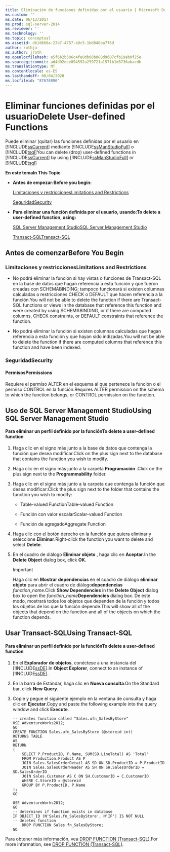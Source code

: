 ```yaml
---
title: Eliminación de funciones definidas por el usuario | Microsoft Docs
ms.custom: ''
ms.date: 06/13/2017
ms.prod: sql-server-2014
ms.reviewer: ''
ms.technology: ''
ms.topic: conceptual
ms.assetid: db1d668a-23b7-4757-a9c5-1bd848ba7f6d
author: rothja
ms.author: jroth
ms.openlocfilehash: e5f6b2b306c4fe8db08b088d9607cfb19ab0f25e
ms.sourcegitcommit: ad4d92dce894592a259721a1571b1d8736abacdb
ms.translationtype: MT
ms.contentlocale: es-ES
ms.lasthandoff: 08/04/2020
ms.locfileid: "87676896"
---
```

# <a name="delete-user-defined-functions"></a><span data-ttu-id="a0a4c-102">Eliminar funciones definidas por el usuario</span><span class="sxs-lookup"><span data-stu-id="a0a4c-102">Delete User-defined Functions</span></span>
  <span data-ttu-id="a0a4c-103">Puede eliminar (quitar) las funciones definidas por el usuario en [!INCLUDE[ssCurrent](../../includes/sscurrent-md.md)] mediante [!INCLUDE[ssManStudioFull](../../includes/ssmanstudiofull-md.md)] o [!INCLUDE[tsql](../../includes/tsql-md.md)]</span><span class="sxs-lookup"><span data-stu-id="a0a4c-103">You can delete (drop) user-defined functions in [!INCLUDE[ssCurrent](../../includes/sscurrent-md.md)] by using [!INCLUDE[ssManStudioFull](../../includes/ssmanstudiofull-md.md)] or [!INCLUDE[tsql](../../includes/tsql-md.md)]</span></span>  
  
 <span data-ttu-id="a0a4c-104">**En este tema**</span><span class="sxs-lookup"><span data-stu-id="a0a4c-104">**In This Topic**</span></span>  
  
-   <span data-ttu-id="a0a4c-105">**Antes de empezar:**</span><span class="sxs-lookup"><span data-stu-id="a0a4c-105">**Before you begin:**</span></span>  
  
     [<span data-ttu-id="a0a4c-106">Limitaciones y restricciones</span><span class="sxs-lookup"><span data-stu-id="a0a4c-106">Limitations and Restrictions</span></span>](#Restrictions)  
  
     [<span data-ttu-id="a0a4c-107">Seguridad</span><span class="sxs-lookup"><span data-stu-id="a0a4c-107">Security</span></span>](#Security)  
  
-   <span data-ttu-id="a0a4c-108">**Para eliminar una función definida por el usuario, usando:**</span><span class="sxs-lookup"><span data-stu-id="a0a4c-108">**To delete a user-defined function, using:**</span></span>  
  
     [<span data-ttu-id="a0a4c-109">SQL Server Management Studio</span><span class="sxs-lookup"><span data-stu-id="a0a4c-109">SQL Server Management Studio</span></span>](#SSMSProcedure)  
  
     [<span data-ttu-id="a0a4c-110">Transact-SQL</span><span class="sxs-lookup"><span data-stu-id="a0a4c-110">Transact-SQL</span></span>](#TsqlProcedure)  
  
##  <a name="before-you-begin"></a><a name="BeforeYouBegin"></a> <span data-ttu-id="a0a4c-111">Antes de comenzar</span><span class="sxs-lookup"><span data-stu-id="a0a4c-111">Before You Begin</span></span>  
  
###  <a name="limitations-and-restrictions"></a><a name="Restrictions"></a> <span data-ttu-id="a0a4c-112">Limitaciones y restricciones</span><span class="sxs-lookup"><span data-stu-id="a0a4c-112">Limitations and Restrictions</span></span>  
  
-   <span data-ttu-id="a0a4c-113">No podrá eliminar la función si hay vistas o funciones de Transact-SQL en la base de datos que hagan referencia a esta función y que fueron creadas con SCHEMABINDING; tampoco funcionará si existen columnas calculadas o restricciones CHECK o DEFAULT que hacen referencia a la función.</span><span class="sxs-lookup"><span data-stu-id="a0a4c-113">You will not be able to delete the function if there are Transact-SQL functions or views in the database that reference this function and were created by using SCHEMABINDING, or if there are computed columns, CHECK constraints, or DEFAULT constraints that reference the function.</span></span>  
  
-   <span data-ttu-id="a0a4c-114">No podrá eliminar la función si existen columnas calculadas que hagan referencia a esta función y que hayan sido indizadas.</span><span class="sxs-lookup"><span data-stu-id="a0a4c-114">You will not be able to delete the function if there are computed columns that reference this function and have been indexed.</span></span>  
  
###  <a name="security"></a><a name="Security"></a> <span data-ttu-id="a0a4c-115">Seguridad</span><span class="sxs-lookup"><span data-stu-id="a0a4c-115">Security</span></span>  
  
####  <a name="permissions"></a><a name="Permissions"></a> <span data-ttu-id="a0a4c-116">Permisos</span><span class="sxs-lookup"><span data-stu-id="a0a4c-116">Permissions</span></span>  
 <span data-ttu-id="a0a4c-117">Requiere el permiso ALTER en el esquema al que pertenece la función o el permiso CONTROL en la función.</span><span class="sxs-lookup"><span data-stu-id="a0a4c-117">Requires ALTER permission on the schema to which the function belongs, or CONTROL permission on the function.</span></span>  
  
##  <a name="using-sql-server-management-studio"></a><a name="SSMSProcedure"></a> <span data-ttu-id="a0a4c-118">Uso de SQL Server Management Studio</span><span class="sxs-lookup"><span data-stu-id="a0a4c-118">Using SQL Server Management Studio</span></span>  
  
#### <a name="to-delete-a-user-defined-function"></a><span data-ttu-id="a0a4c-119">Para eliminar un perfil definido por la función</span><span class="sxs-lookup"><span data-stu-id="a0a4c-119">To delete a user-defined function</span></span>  
  
1.  <span data-ttu-id="a0a4c-120">Haga clic en el signo más junto a la base de datos que contenga la función que desea modificar.</span><span class="sxs-lookup"><span data-stu-id="a0a4c-120">Click on the plus sign next to the database that contains the function you wish to modify.</span></span>  
  
2.  <span data-ttu-id="a0a4c-121">Haga clic en el signo más junto a la carpeta **Programación** .</span><span class="sxs-lookup"><span data-stu-id="a0a4c-121">Click on the plus sign next to the **Programmability** folder.</span></span>  
  
3.  <span data-ttu-id="a0a4c-122">Haga clic en el signo más junto a la carpeta que contenga la función que desea modificar:</span><span class="sxs-lookup"><span data-stu-id="a0a4c-122">Click the plus sign next to the folder that contains the function you wish to modify:</span></span>  
  
    -   <span data-ttu-id="a0a4c-123">Table-valued Function</span><span class="sxs-lookup"><span data-stu-id="a0a4c-123">Table-valued Function</span></span>  
  
    -   <span data-ttu-id="a0a4c-124">Función con valor escalar</span><span class="sxs-lookup"><span data-stu-id="a0a4c-124">Scalar-valued Function</span></span>  
  
    -   <span data-ttu-id="a0a4c-125">Función de agregado</span><span class="sxs-lookup"><span data-stu-id="a0a4c-125">Aggregate Function</span></span>  
  
4.  <span data-ttu-id="a0a4c-126">Haga clic con el botón derecho en la función que quiera eliminar y seleccione **Eliminar**.</span><span class="sxs-lookup"><span data-stu-id="a0a4c-126">Right-click the function you want to delete and select **Delete**.</span></span>  
  
5.  <span data-ttu-id="a0a4c-127">En el cuadro de diálogo **Eliminar objeto** , haga clic en **Aceptar**.</span><span class="sxs-lookup"><span data-stu-id="a0a4c-127">In the **Delete Object** dialog box, click **OK**.</span></span>  
  
    > [!IMPORTANT]  
    >  <span data-ttu-id="a0a4c-128">Haga clic en **Mostrar dependencias** en el cuadro de diálogo **eliminar objeto** para abrir el cuadro de diálogo**dependencias** _function_name_.</span><span class="sxs-lookup"><span data-stu-id="a0a4c-128">Click **Show Dependencies** in the **Delete Object** dialog box to open the _function_name_**Dependencies** dialog box.</span></span> <span data-ttu-id="a0a4c-129">De este modo, mostrará todos los objetos que dependen de la función y todos los objetos de los que la función depende.</span><span class="sxs-lookup"><span data-stu-id="a0a4c-129">This will show all of the objects that depend on the function and all of the objects on which the function depends.</span></span>  
  
##  <a name="using-transact-sql"></a><a name="TsqlProcedure"></a> <span data-ttu-id="a0a4c-130">Usar Transact-SQL</span><span class="sxs-lookup"><span data-stu-id="a0a4c-130">Using Transact-SQL</span></span>  
  
#### <a name="to-delete-a-user-defined-function"></a><span data-ttu-id="a0a4c-131">Para eliminar un perfil definido por la función</span><span class="sxs-lookup"><span data-stu-id="a0a4c-131">To delete a user-defined function</span></span>  
  
1.  <span data-ttu-id="a0a4c-132">En el **Explorador de objetos**, conéctese a una instancia del [!INCLUDE[ssDE](../../includes/ssde-md.md)].</span><span class="sxs-lookup"><span data-stu-id="a0a4c-132">In **Object Explorer**, connect to an instance of [!INCLUDE[ssDE](../../includes/ssde-md.md)].</span></span>  
  
2.  <span data-ttu-id="a0a4c-133">En la barra de Estándar, haga clic en **Nueva consulta**.</span><span class="sxs-lookup"><span data-stu-id="a0a4c-133">On the Standard bar, click **New Query**.</span></span>  
  
3.  <span data-ttu-id="a0a4c-134">Copie y pegue el siguiente ejemplo en la ventana de consulta y haga clic en **Ejecutar**.</span><span class="sxs-lookup"><span data-stu-id="a0a4c-134">Copy and paste the following example into the query window and click **Execute**.</span></span>  
  
    ```  
    -- creates function called "Sales.ufn_SalesByStore"  
    USE AdventureWorks2012;  
    GO  
    CREATE FUNCTION Sales.ufn_SalesByStore (@storeid int)  
    RETURNS TABLE  
    AS  
    RETURN   
    (  
        SELECT P.ProductID, P.Name, SUM(SD.LineTotal) AS 'Total'  
        FROM Production.Product AS P   
        JOIN Sales.SalesOrderDetail AS SD ON SD.ProductID = P.ProductID  
        JOIN Sales.SalesOrderHeader AS SH ON SH.SalesOrderID = SD.SalesOrderID  
        JOIN Sales.Customer AS C ON SH.CustomerID = C.CustomerID  
        WHERE C.StoreID = @storeid  
        GROUP BY P.ProductID, P.Name  
    );  
    GO  
    ```  
  
    ```  
    USE AdventureWorks2012;  
    GO  
    -- determines if function exists in database  
    IF OBJECT_ID (N'Sales.fn_SalesByStore', N'IF') IS NOT NULL  
    -- deletes function  
        DROP FUNCTION Sales.fn_SalesByStore;  
    GO  
    ```  
  
 <span data-ttu-id="a0a4c-135">Para obtener más información, vea [DROP FUNCTION &#40;Transact-SQL&#41;](/sql/t-sql/statements/drop-function-transact-sql).</span><span class="sxs-lookup"><span data-stu-id="a0a4c-135">For more information, see [DROP FUNCTION &#40;Transact-SQL&#41;](/sql/t-sql/statements/drop-function-transact-sql).</span></span>  
  
  
